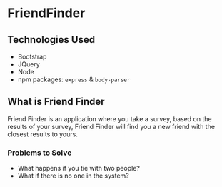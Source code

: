 # FriendFinder

## Technologies Used
* Bootstrap
* JQuery
* Node
* npm packages: `express` & `body-parser`

## What is Friend Finder
Friend Finder is an application where you take a survey, based on the results of your survey, Friend Finder will find you a new friend with the closest results to yours.

### Problems to Solve
* What happens if you tie with two people?
* What if there is no one in the system?